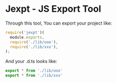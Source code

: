 # Jexpt - JS Export Tool

Through this tool, You can export your project like:

```javascript
require('jexpt')(
  module.exports,
  require('./lib/ooo'),
  require('./lib/xxx'),
);
```

And your .d.ts looks like:

```typescript
export * from './lib/ooo'
export * from './lib/xxx'
```
